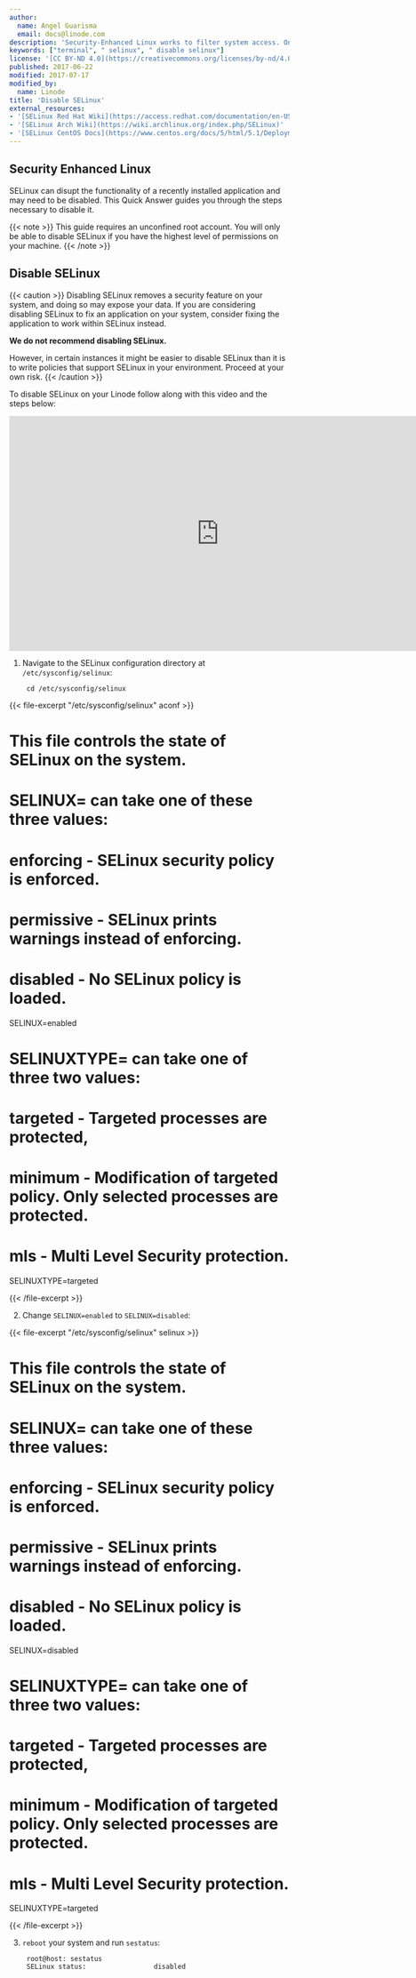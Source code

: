 ```yaml
---
author:
  name: Angel Guarisma
  email: docs@linode.com
description: 'Security-Enhanced Linux works to filter system access. On occasion, recently installed apps run poorly on SELinux. This Quick Answer will show you how to disable SELinux when you need to.'
keywords: ["terminal", " selinux", " disable selinux"]
license: '[CC BY-ND 4.0](https://creativecommons.org/licenses/by-nd/4.0)'
published: 2017-06-22
modified: 2017-07-17
modified_by: 
  name: Linode
title: 'Disable SELinux' 
external_resources:
- '[SELinux Red Hat Wiki](https://access.redhat.com/documentation/en-US/Red_Hat_Enterprise_Linux/6/html/Security-Enhanced_Linux/sect-Security-Enhanced_Linux-Enabling_and_Disabling_SELinux-Disabling_SELinux.html)'
- '[SELinux Arch Wiki](https://wiki.archlinux.org/index.php/SELinux)'
- '[SELinux CentOS Docs](https://www.centos.org/docs/5/html/5.1/Deployment_Guide/sec-sel-enable-disable.html)'
---
```


## Security Enhanced Linux

SELinux can disupt the functionality of a recently installed application and may need to be disabled. This Quick Answer guides you through the steps necessary to disable it. 

{{< note >}}
This guide requires an unconfined root account. You will only be able to disable SELinux if you have the highest level of permissions on your machine.
{{< /note >}}

## Disable SELinux

{{< caution >}}
Disabling SELinux removes a security feature on your system, and doing so may expose your data.
If you are considering disabling SELinux to fix an application on your system, consider fixing the application to work within SELinux instead.

**We do not recommend disabling SELinux.**

However, in certain instances it might be easier to disable SELinux than it is to write policies that support SELinux in your environment. Proceed at your own risk.
{{< /caution >}}

To disable SELinux on your Linode follow along with this video and the steps below:

<iframe src="https://fast.wistia.net/embed/iframe/1xsx0kx783" title="Wistia video player" allowtransparency="true" frameborder="0" scrolling="no" class="wistia_embed" name="wistia_embed" allowfullscreen mozallowfullscreen webkitallowfullscreen oallowfullscreen msallowfullscreen width="752.5" height="422.5"></iframe>
<script src="https://fast.wistia.net/assets/external/E-v1.js" async></script>

1. Navigate to the SELinux configuration directory at `/etc/sysconfig/selinux`:

        cd /etc/sysconfig/selinux
        

{{< file-excerpt "/etc/sysconfig/selinux" aconf >}}
# This file controls the state of SELinux on the system.
# SELINUX= can take one of these three values:
#     enforcing - SELinux security policy is enforced.
#     permissive - SELinux prints warnings instead of enforcing.
#     disabled - No SELinux policy is loaded.
SELINUX=enabled
# SELINUXTYPE= can take one of three two values:
#     targeted - Targeted processes are protected,
#     minimum - Modification of targeted policy. Only selected processes are protected.
#     mls - Multi Level Security protection.
SELINUXTYPE=targeted

{{< /file-excerpt >}}


2. Change `SELINUX=enabled` to `SELINUX=disabled`:

{{< file-excerpt "/etc/sysconfig/selinux" selinux >}}
# This file controls the state of SELinux on the system.
# SELINUX= can take one of these three values:
#     enforcing - SELinux security policy is enforced.
#     permissive - SELinux prints warnings instead of enforcing.
#     disabled - No SELinux policy is loaded.
SELINUX=disabled
# SELINUXTYPE= can take one of three two values:
#     targeted - Targeted processes are protected,
#     minimum - Modification of targeted policy. Only selected processes are protected.
#     mls - Multi Level Security protection.
SELINUXTYPE=targeted

{{< /file-excerpt >}}


3. `reboot` your system and run `sestatus`:

		root@host: sestatus
		SELinux status:                 disabled

